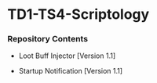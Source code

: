 # TD1-TS4-Scriptology

### Repository Contents

* Loot Buff Injector [Version 1.1]

* Startup Notification [Version 1.1]
